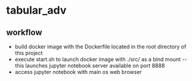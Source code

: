 # tabular_adv
## workflow
- build docker image with the Dockerfile located in the root directory of this project
- execute start.sh to launch docker image with ./src/ as a bind mount
-- this launches jupyter notebook server available on port 8888
- access jupyter notebook with main os web browser  
